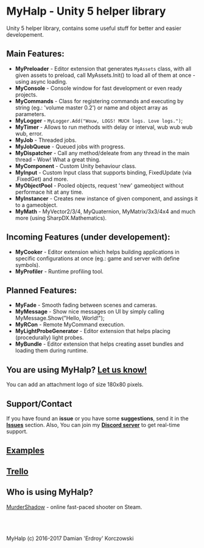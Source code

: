 # MyHalp - Unity 5 helper library
Unity 5 helper library, contains some useful stuff for better and easier developement.

## Main Features:
 - **MyPreloader** - Editor extension that generates `MyAssets` class, with all given assets to preload, call MyAssets.Init() to load all of them at once - using async loading.
 - **MyConsole** - Console window for fast development or even ready projects.
 - **MyCommands** - Class for registering commands and executing by string (eg.: 'volume master 0.2') or name and object array as parameters.
 - **MyLogger** - `MyLogger.Add("Wouw, LOGS! MUCH logs. Love logs.")`;
 - **MyTimer** - Allows to run methods with delay or interval, wub wub wub wub, error.
 - **MyJob** - Threaded jobs.
 - **MyJobQueue** - Queued jobs with progress.
 - **MyDispatcher** - Call any method/deleate from any thread in the main thread - Wow! What a great thing.
 - **MyComponent** - Custom Unity behaviour class.
 - **MyInput** - Custom Input class that supports binding, FixedUpdate (via .FixedGet) and more.
 - **MyObjectPool** - Pooled objects, request 'new' gameobject without performace hit at any time.
 - **MyInstancer** - Creates new instance of given component, and assings it to a gameobject.
 - **MyMath** - MyVector2/3/4, MyQuaternion, MyMatrix/3x3/4x4 and much more (using SharpDX.Mathematics).

## Incoming Features (under developement):
 - **MyCooker** - Editor extension which helps building applications in specific configurations at once (eg.: game and server with define symbols). 
 - **MyProfiler** - Runtime profiling tool.
 
## Planned Features:
 - **MyFade** - Smooth fading between scenes and cameras.
 - **MyMessage** - Show nice messages on UI by simply calling MyMessage.Show("Hello, World!");
 - **MyRCon** - Remote MyCommand execution.
 - **MyLightProbeGenerator** - Editor extension that helps placing (procedurally) light probes.
 - **MyBundle** - Editor extension that helps creating asset bundles and loading them during runtime.

## You are using MyHalp? [Let us know!](https://github.com/Erdroy/MyHalp/issues) 
You can add an attachment logo of size 180x80 pixels.

## Support/Contact
If you have found an **issue** or you have some **suggestions**, send it in the **[Issues](https://github.com/Erdroy/MyHalp/issues)** section.
Also, You can join my **[Discord server](https://discord.gg/ybJaGtb)** to get real-time support.

## [Examples](https://github.com/Erdroy/MyHalpExamples)

## [Trello](https://trello.com/b/2FMBpoOG/myhalp)

## Who is using MyHalp?
[MurderShadow](http://store.steampowered.com/app/506690) - online fast-paced shooter on Steam.

<br><br><br>
MyHalp (c) 2016-2017 Damian 'Erdroy' Korczowski
